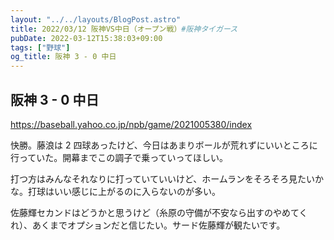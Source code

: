 ```yaml
---
layout: "../../layouts/BlogPost.astro"
title: 2022/03/12 阪神VS中日（オープン戦）#阪神タイガース
pubDate: 2022-03-12T15:38:03+09:00
tags: ["野球"]
og_title: 阪神 3 - 0 中日
---
```


## 阪神 3 - 0 中日

https://baseball.yahoo.co.jp/npb/game/2021005380/index

快勝。藤浪は 2 四球あったけど、今日はあまりボールが荒れずにいいところに行っていた。開幕までこの調子で乗っていってほしい。

打つ方はみんなそれなりに打っていていいけど、ホームランをそろそろ見たいかな。打球はいい感じに上がるのに入らないのが多い。

佐藤輝セカンドはどうかと思うけど（糸原の守備が不安なら出すのやめてくれ）、あくまでオプションだと信じたい。サード佐藤輝が観たいです。
